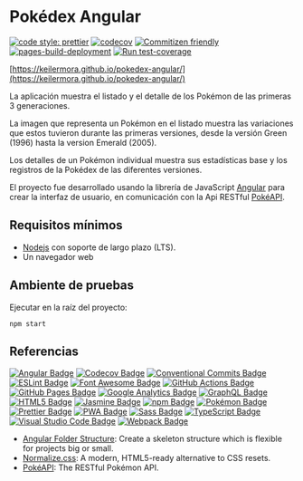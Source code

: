 # Pokédex Angular

[![code style: prettier](https://img.shields.io/badge/code_style-prettier-ff69b4.svg)](https://github.com/prettier/prettier)
[![codecov](https://codecov.io/gh/keilermora/pokedex-angular/branch/master/graph/badge.svg?token=9E0D28IOFT)](https://codecov.io/gh/keilermora/pokedex-angular)
[![Commitizen friendly](https://img.shields.io/badge/commitizen-friendly-brightgreen.svg)](http://commitizen.github.io/cz-cli/)
[![pages-build-deployment](https://github.com/keilermora/pokedex-angular/actions/workflows/pages/pages-build-deployment/badge.svg)](https://github.com/keilermora/pokedex-angular/actions/workflows/pages/pages-build-deployment)
[![Run test-coverage](https://github.com/keilermora/pokedex-angular/actions/workflows/pipelines.yml/badge.svg)](https://github.com/keilermora/pokedex-angular/actions/workflows/pipelines.yml)

[https://keilermora.github.io/pokedex-angular/](https://keilermora.github.io/pokedex-angular/)

La aplicación muestra el listado y el detalle de los Pokémon de las primeras 3 generaciones.

La imagen que representa un Pokémon en el listado muestra las variaciones que estos tuvieron durante las primeras versiones, desde la versión Green (1996) hasta la version Emerald (2005).

Los detalles de un Pokémon individual muestra sus estadísticas base y los registros de la Pokédex de las diferentes versiones.

El proyecto fue desarrollado usando la librería de JavaScript [Angular](https://angular.io/) para crear la interfaz de usuario, en comunicación con la Api RESTful [PokéAPI](https://pokeapi.co/).

## Requisitos mínimos

- [Nodejs](https://nodejs.org) con soporte de largo plazo (LTS).
- Un navegador web

## Ambiente de pruebas

Ejecutar en la raíz del proyecto:

```
npm start
```

## Referencias

[![Angular Badge](https://img.shields.io/badge/Angular-DD0031?logo=angular&logoColor=fff&style=flat)](https://angular.io/)
[![Codecov Badge](https://img.shields.io/badge/Codecov-F01F7A?logo=codecov&logoColor=fff&style=flat)](https://about.codecov.io/)
[![Conventional Commits Badge](https://img.shields.io/badge/Conventional%20Commits-FE5196?logo=conventionalcommits&logoColor=fff&style=flat)](https://www.conventionalcommits.org/en/v1.0.0/)
[![ESLint Badge](https://img.shields.io/badge/ESLint-4B32C3?logo=eslint&logoColor=fff&style=flat)](https://eslint.org/)
[![Font Awesome Badge](https://img.shields.io/badge/Font%20Awesome-528DD7?logo=fontawesome&logoColor=fff&style=flat)](https://fontawesome.com/v5/docs/web/use-with/angular)
[![GitHub Actions Badge](https://img.shields.io/badge/GitHub%20Actions-2088FF?logo=githubactions&logoColor=fff&style=flat)](https://github.com/features/actions)
[![GitHub Pages Badge](https://img.shields.io/badge/GitHub%20Pages-222?logo=githubpages&logoColor=fff&style=flat)](https://pages.github.com/)
[![Google Analytics Badge](https://img.shields.io/badge/Google%20Analytics-E37400?logo=googleanalytics&logoColor=fff&style=flat)](https://analytics.google.com/analytics/web/)
[![GraphQL Badge](https://img.shields.io/badge/GraphQL-E10098?logo=graphql&logoColor=fff&style=flat)](https://graphql.org/)
[![HTML5 Badge](https://img.shields.io/badge/HTML5-E34F26?logo=html5&logoColor=fff&style=flat)](https://developer.mozilla.org/en-US/docs/Web/HTML)
[![Jasmine Badge](https://img.shields.io/badge/Jasmine-8A4182?logo=jasmine&logoColor=fff&style=flat)](https://jasmine.github.io/)
[![npm Badge](https://img.shields.io/badge/npm-CB3837?logo=npm&logoColor=fff&style=flat)](https://www.npmjs.com/)
[![Pokémon Badge](https://img.shields.io/badge/Pok%C3%A9mon-FFCB05?logo=pokemon&logoColor=000&style=flat)](https://www.pokemon.com/el/pokedex/)
[![Prettier Badge](https://img.shields.io/badge/Prettier-F7B93E?logo=prettier&logoColor=fff&style=flat)](https://prettier.io/)
[![PWA Badge](https://img.shields.io/badge/PWA-5A0FC8?logo=pwa&logoColor=fff&style=flat)](https://web.dev/progressive-web-apps/)
[![Sass Badge](https://img.shields.io/badge/Sass-C69?logo=sass&logoColor=fff&style=flat)](https://sass-lang.com/guide)
[![TypeScript Badge](https://img.shields.io/badge/TypeScript-3178C6?logo=typescript&logoColor=fff&style=flat)](https://www.typescriptlang.org/)
[![Visual Studio Code Badge](https://img.shields.io/badge/Visual%20Studio%20Code-007ACC?logo=visualstudiocode&logoColor=fff&style=flat)](https://code.visualstudio.com/)
[![Webpack Badge](https://img.shields.io/badge/Webpack-8DD6F9?logo=webpack&logoColor=000&style=flat)](https://webpack.js.org/)

- [Angular Folder Structure](https://angular-folder-structure.readthedocs.io/en/latest/): Create a skeleton structure which is flexible for projects big or small.
- [Normalize.css](https://necolas.github.io/normalize.css/): A modern, HTML5-ready alternative to CSS resets.
- [PokéAPI](https://pokeapi.co/): The RESTful Pokémon API.
